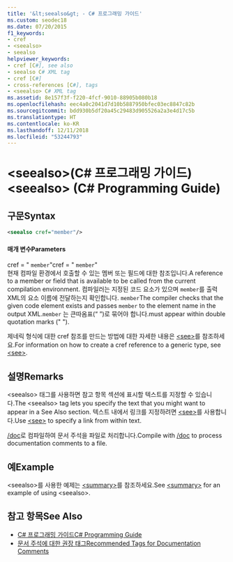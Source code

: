 ```yaml
---
title: '&lt;seealso&gt; - C# 프로그래밍 가이드'
ms.custom: seodec18
ms.date: 07/20/2015
f1_keywords:
- cref
- <seealso>
- seealso
helpviewer_keywords:
- cref [C#], see also
- seealso C# XML tag
- cref [C#]
- cross-references [C#], tags
- <seealso> C# XML tag
ms.assetid: 8e157f3f-f220-4fcf-9010-88905b080b18
ms.openlocfilehash: eec4a0c2041d7d10b5887950bfec03ec8847c82b
ms.sourcegitcommit: bdd930b5df20a45c29483d905526a2a3e4d17c5b
ms.translationtype: HT
ms.contentlocale: ko-KR
ms.lasthandoff: 12/11/2018
ms.locfileid: "53244793"
---
```

# <a name="ltseealsogt-c-programming-guide"></a><span data-ttu-id="4afe2-102">&lt;seealso&gt;(C# 프로그래밍 가이드)</span><span class="sxs-lookup"><span data-stu-id="4afe2-102">&lt;seealso&gt; (C# Programming Guide)</span></span>
## <a name="syntax"></a><span data-ttu-id="4afe2-103">구문</span><span class="sxs-lookup"><span data-stu-id="4afe2-103">Syntax</span></span>  
  
```xml  
<seealso cref="member"/>  
```  
  
#### <a name="parameters"></a><span data-ttu-id="4afe2-104">매개 변수</span><span class="sxs-lookup"><span data-stu-id="4afe2-104">Parameters</span></span>  
 <span data-ttu-id="4afe2-105">cref = " `member`"</span><span class="sxs-lookup"><span data-stu-id="4afe2-105">cref = " `member`"</span></span>  
 <span data-ttu-id="4afe2-106">현재 컴파일 환경에서 호출할 수 있는 멤버 또는 필드에 대한 참조입니다.</span><span class="sxs-lookup"><span data-stu-id="4afe2-106">A reference to a member or field that is available to be called from the current compilation environment.</span></span> <span data-ttu-id="4afe2-107">컴파일러는 지정된 코드 요소가 있으며 `member`를 출력 XML의 요소 이름에 전달하는지 확인합니다. `member`</span><span class="sxs-lookup"><span data-stu-id="4afe2-107">The compiler checks that the given code element exists and passes `member` to the element name in the output XML.`member`</span></span> <span data-ttu-id="4afe2-108">는 큰따옴표(“ ”)로 묶어야 합니다.</span><span class="sxs-lookup"><span data-stu-id="4afe2-108">must appear within double quotation marks (" ").</span></span>  
  
 <span data-ttu-id="4afe2-109">제네릭 형식에 대한 cref 참조를 만드는 방법에 대한 자세한 내용은 [\<see>](../../../csharp/programming-guide/xmldoc/see.md)를 참조하세요.</span><span class="sxs-lookup"><span data-stu-id="4afe2-109">For information on how to create a cref reference to a generic type, see [\<see>](../../../csharp/programming-guide/xmldoc/see.md).</span></span>  
  
## <a name="remarks"></a><span data-ttu-id="4afe2-110">설명</span><span class="sxs-lookup"><span data-stu-id="4afe2-110">Remarks</span></span>  
 <span data-ttu-id="4afe2-111">\<seealso> 태그를 사용하면 참고 항목 섹션에 표시할 텍스트를 지정할 수 있습니다.</span><span class="sxs-lookup"><span data-stu-id="4afe2-111">The \<seealso> tag lets you specify the text that you might want to appear in a See Also section.</span></span> <span data-ttu-id="4afe2-112">텍스트 내에서 링크를 지정하려면 [\<see>](../../../csharp/programming-guide/xmldoc/see.md)를 사용합니다.</span><span class="sxs-lookup"><span data-stu-id="4afe2-112">Use [\<see>](../../../csharp/programming-guide/xmldoc/see.md) to specify a link from within text.</span></span>  
  
 <span data-ttu-id="4afe2-113">[/doc](../../../csharp/language-reference/compiler-options/doc-compiler-option.md)로 컴파일하여 문서 주석을 파일로 처리합니다.</span><span class="sxs-lookup"><span data-stu-id="4afe2-113">Compile with [/doc](../../../csharp/language-reference/compiler-options/doc-compiler-option.md) to process documentation comments to a file.</span></span>  
  
## <a name="example"></a><span data-ttu-id="4afe2-114">예</span><span class="sxs-lookup"><span data-stu-id="4afe2-114">Example</span></span>  
 <span data-ttu-id="4afe2-115">\<seealso>를 사용한 예제는 [\<summary>](../../../csharp/programming-guide/xmldoc/summary.md)를 참조하세요.</span><span class="sxs-lookup"><span data-stu-id="4afe2-115">See [\<summary>](../../../csharp/programming-guide/xmldoc/summary.md) for an example of using \<seealso>.</span></span>  
  
## <a name="see-also"></a><span data-ttu-id="4afe2-116">참고 항목</span><span class="sxs-lookup"><span data-stu-id="4afe2-116">See Also</span></span>

- [<span data-ttu-id="4afe2-117">C# 프로그래밍 가이드</span><span class="sxs-lookup"><span data-stu-id="4afe2-117">C# Programming Guide</span></span>](../../../csharp/programming-guide/index.md)  
- [<span data-ttu-id="4afe2-118">문서 주석에 대한 권장 태그</span><span class="sxs-lookup"><span data-stu-id="4afe2-118">Recommended Tags for Documentation Comments</span></span>](../../../csharp/programming-guide/xmldoc/recommended-tags-for-documentation-comments.md)
